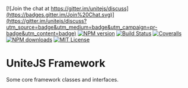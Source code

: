 [![Join the chat at https://gitter.im/unitejs/discuss](https://badges.gitter.im/Join%20Chat.svg)](https://gitter.im/unitejs/discuss?utm_source=badge&utm_medium=badge&utm_campaign=pr-badge&utm_content=badge) [![NPM version][npm-version-image]][npm-url] [![Build Status][travis-image]][travis-url] [![Coveralls][coveralls-image]][coveralls-url] [![NPM downloads][npm-downloads-image]][npm-url] [![MIT License][license-image]][license-url] 

# UniteJS Framework
Some core framework classes and interfaces.

[license-image]: http://img.shields.io/badge/license-MIT-blue.svg?style=flat
[license-url]: LICENSE

[npm-url]: https://npmjs.org/package/unitejs-cli-core
[npm-version-image]: http://img.shields.io/npm/v/unitejs-cli-core.svg?style=flat
[npm-downloads-image]: http://img.shields.io/npm/dm/unitejs-cli-core.svg?style=flat

[travis-url]: http://travis-ci.org/unitejs/cli-core/
[travis-image]: http://img.shields.io/travis/unitejs/cli-core/master.svg?style=flat

[coveralls-url]: https://coveralls.io/github/unitejs/cli-core
[coveralls-image]: https://img.shields.io/coveralls/unitejs/cli-core.svg
